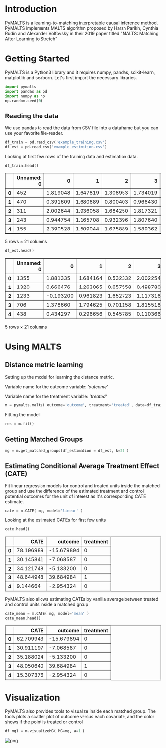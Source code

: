 # Introduction
PyMALTS is a learning-to-matching interpretable causal inference method. PyMALTS implements MALTS algorithm proposed by Harsh Parikh, Cynthia Rudin and Alexander Volfovsky in their 2019 paper titled "MALTS: Matching After Learning to Stretch"

# Getting Started
PyMALTS is a Python3 library and it requires numpy, pandas, scikit-learn, matplotlib and seaborn. Let's first import the necessary libraries. 



```python
import pymalts
import pandas as pd
import numpy as np
np.random.seed(0)
```

## Reading the data
We use pandas to read the data from CSV file into a dataframe but you can use your favorite file-reader.


```python
df_train = pd.read_csv('example_training.csv')
df_est = pd.read_csv('example_estimation.csv')
```

Looking at first few rows of the training data and estimation data.


```python
df_train.head()
```




<div>
<style scoped>
    .dataframe tbody tr th:only-of-type {
        vertical-align: middle;
    }

    .dataframe tbody tr th {
        vertical-align: top;
    }

    .dataframe thead th {
        text-align: right;
    }
</style>
<table border="1" class="dataframe">
  <thead>
    <tr style="text-align: right;">
      <th></th>
      <th>Unnamed: 0</th>
      <th>0</th>
      <th>1</th>
      <th>2</th>
      <th>3</th>
      <th>4</th>
      <th>5</th>
      <th>6</th>
      <th>7</th>
      <th>8</th>
      <th>...</th>
      <th>10</th>
      <th>11</th>
      <th>12</th>
      <th>13</th>
      <th>14</th>
      <th>15</th>
      <th>16</th>
      <th>17</th>
      <th>outcome</th>
      <th>treated</th>
    </tr>
  </thead>
  <tbody>
    <tr>
      <th>0</th>
      <td>452</td>
      <td>1.819048</td>
      <td>1.647819</td>
      <td>1.308953</td>
      <td>1.734019</td>
      <td>0.855118</td>
      <td>1.977119</td>
      <td>1.350102</td>
      <td>1.680756</td>
      <td>1.461630</td>
      <td>...</td>
      <td>1.814832</td>
      <td>2.414663</td>
      <td>1.349697</td>
      <td>1.689332</td>
      <td>1.908062</td>
      <td>0.213754</td>
      <td>1.995093</td>
      <td>0.229470</td>
      <td>65.357913</td>
      <td>1</td>
    </tr>
    <tr>
      <th>1</th>
      <td>470</td>
      <td>0.391609</td>
      <td>1.680689</td>
      <td>0.800403</td>
      <td>0.966430</td>
      <td>0.520767</td>
      <td>0.509781</td>
      <td>1.089567</td>
      <td>1.135084</td>
      <td>1.573440</td>
      <td>...</td>
      <td>2.164498</td>
      <td>0.770808</td>
      <td>2.872847</td>
      <td>1.335996</td>
      <td>1.922559</td>
      <td>1.194346</td>
      <td>1.144125</td>
      <td>0.786834</td>
      <td>-8.773791</td>
      <td>0</td>
    </tr>
    <tr>
      <th>2</th>
      <td>311</td>
      <td>2.002644</td>
      <td>1.936058</td>
      <td>1.684250</td>
      <td>1.817321</td>
      <td>2.370025</td>
      <td>2.194189</td>
      <td>1.506828</td>
      <td>2.023798</td>
      <td>-1.818878</td>
      <td>...</td>
      <td>-1.103308</td>
      <td>-1.182929</td>
      <td>-0.728503</td>
      <td>1.144823</td>
      <td>1.438420</td>
      <td>2.330082</td>
      <td>1.169831</td>
      <td>0.955778</td>
      <td>-15.044913</td>
      <td>0</td>
    </tr>
    <tr>
      <th>3</th>
      <td>243</td>
      <td>0.944754</td>
      <td>1.165708</td>
      <td>0.932396</td>
      <td>1.807640</td>
      <td>0.532053</td>
      <td>0.527254</td>
      <td>0.537563</td>
      <td>0.692490</td>
      <td>-1.447944</td>
      <td>...</td>
      <td>2.079438</td>
      <td>1.496016</td>
      <td>0.418019</td>
      <td>3.421552</td>
      <td>-1.644336</td>
      <td>0.551145</td>
      <td>0.577592</td>
      <td>0.263000</td>
      <td>-5.346794</td>
      <td>0</td>
    </tr>
    <tr>
      <th>4</th>
      <td>155</td>
      <td>2.390528</td>
      <td>1.509044</td>
      <td>1.675889</td>
      <td>1.589362</td>
      <td>1.636131</td>
      <td>1.678246</td>
      <td>1.755178</td>
      <td>1.312119</td>
      <td>-2.048745</td>
      <td>...</td>
      <td>2.007166</td>
      <td>2.626542</td>
      <td>1.414703</td>
      <td>0.826678</td>
      <td>2.482560</td>
      <td>1.616941</td>
      <td>0.059490</td>
      <td>0.780916</td>
      <td>-17.352554</td>
      <td>0</td>
    </tr>
  </tbody>
</table>
<p>5 rows × 21 columns</p>
</div>




```python
df_est.head()
```




<div>
<style scoped>
    .dataframe tbody tr th:only-of-type {
        vertical-align: middle;
    }

    .dataframe tbody tr th {
        vertical-align: top;
    }

    .dataframe thead th {
        text-align: right;
    }
</style>
<table border="1" class="dataframe">
  <thead>
    <tr style="text-align: right;">
      <th></th>
      <th>Unnamed: 0</th>
      <th>0</th>
      <th>1</th>
      <th>2</th>
      <th>3</th>
      <th>4</th>
      <th>5</th>
      <th>6</th>
      <th>7</th>
      <th>8</th>
      <th>...</th>
      <th>10</th>
      <th>11</th>
      <th>12</th>
      <th>13</th>
      <th>14</th>
      <th>15</th>
      <th>16</th>
      <th>17</th>
      <th>outcome</th>
      <th>treated</th>
    </tr>
  </thead>
  <tbody>
    <tr>
      <th>0</th>
      <td>1355</td>
      <td>1.881335</td>
      <td>1.684164</td>
      <td>0.532332</td>
      <td>2.002254</td>
      <td>1.435032</td>
      <td>1.450196</td>
      <td>1.974763</td>
      <td>1.321659</td>
      <td>0.709443</td>
      <td>...</td>
      <td>0.883130</td>
      <td>0.956721</td>
      <td>2.498229</td>
      <td>2.251677</td>
      <td>0.375271</td>
      <td>-0.545129</td>
      <td>3.334220</td>
      <td>0.081259</td>
      <td>-15.679894</td>
      <td>0</td>
    </tr>
    <tr>
      <th>1</th>
      <td>1320</td>
      <td>0.666476</td>
      <td>1.263065</td>
      <td>0.657558</td>
      <td>0.498780</td>
      <td>1.096135</td>
      <td>1.002569</td>
      <td>0.881916</td>
      <td>0.740392</td>
      <td>2.780857</td>
      <td>...</td>
      <td>1.230980</td>
      <td>-1.214324</td>
      <td>-0.040029</td>
      <td>1.554477</td>
      <td>4.235513</td>
      <td>3.596213</td>
      <td>0.959022</td>
      <td>0.513409</td>
      <td>-7.068587</td>
      <td>0</td>
    </tr>
    <tr>
      <th>2</th>
      <td>1233</td>
      <td>-0.193200</td>
      <td>0.961823</td>
      <td>1.652723</td>
      <td>1.117316</td>
      <td>0.590318</td>
      <td>0.566765</td>
      <td>0.775715</td>
      <td>0.938379</td>
      <td>-2.055124</td>
      <td>...</td>
      <td>-0.606074</td>
      <td>3.329552</td>
      <td>-1.822938</td>
      <td>3.240945</td>
      <td>2.106121</td>
      <td>0.857190</td>
      <td>0.577264</td>
      <td>-2.370578</td>
      <td>-5.133200</td>
      <td>0</td>
    </tr>
    <tr>
      <th>3</th>
      <td>706</td>
      <td>1.378660</td>
      <td>1.794625</td>
      <td>0.701158</td>
      <td>1.815518</td>
      <td>1.129920</td>
      <td>1.188477</td>
      <td>0.845063</td>
      <td>1.217270</td>
      <td>5.847379</td>
      <td>...</td>
      <td>-0.045607</td>
      <td>0.736230</td>
      <td>0.941677</td>
      <td>0.835420</td>
      <td>-0.560388</td>
      <td>0.427255</td>
      <td>2.239003</td>
      <td>-0.632832</td>
      <td>39.684984</td>
      <td>1</td>
    </tr>
    <tr>
      <th>4</th>
      <td>438</td>
      <td>0.434297</td>
      <td>0.296656</td>
      <td>0.545785</td>
      <td>0.110366</td>
      <td>0.151758</td>
      <td>-0.257326</td>
      <td>0.601965</td>
      <td>0.499884</td>
      <td>-0.973684</td>
      <td>...</td>
      <td>-0.778477</td>
      <td>0.936956</td>
      <td>0.831105</td>
      <td>2.060040</td>
      <td>3.153799</td>
      <td>0.027665</td>
      <td>0.376857</td>
      <td>-1.221457</td>
      <td>-2.954324</td>
      <td>0</td>
    </tr>
  </tbody>
</table>
<p>5 rows × 21 columns</p>
</div>



# Using MALTS
## Distance metric learning
Setting up the model for learning the distance metric.

Variable name for the outcome variable: $\textit{'outcome'}$ 

Variable name for the treatment variable: $\textit{'treated'}$


```python
m = pymalts.malts( outcome='outcome', treatment='treated', data=df_train, discrete=[], k=10 )
```

Fitting the model


```python
res = m.fit()
```

## Getting Matched Groups


```python
mg = m.get_matched_groups(df_estimation = df_est, k=20 )
```

## Estimating Conditional Average Treatment Effect (CATE)
Fit linear regression models for control and treated units inside the matched group and use the difference of the estimated treatment and control potential outcomes for the unit of interest as it's corresponding CATE estimate.


```python
cate = m.CATE( mg, model='linear' )
```

Looking at the estimated CATEs for first few units


```python
cate.head()
```




<div>
<style scoped>
    .dataframe tbody tr th:only-of-type {
        vertical-align: middle;
    }

    .dataframe tbody tr th {
        vertical-align: top;
    }

    .dataframe thead th {
        text-align: right;
    }
</style>
<table border="1" class="dataframe">
  <thead>
    <tr style="text-align: right;">
      <th></th>
      <th>CATE</th>
      <th>outcome</th>
      <th>treatment</th>
    </tr>
  </thead>
  <tbody>
    <tr>
      <th>0</th>
      <td>78.196989</td>
      <td>-15.679894</td>
      <td>0</td>
    </tr>
    <tr>
      <th>1</th>
      <td>30.145841</td>
      <td>-7.068587</td>
      <td>0</td>
    </tr>
    <tr>
      <th>2</th>
      <td>34.121748</td>
      <td>-5.133200</td>
      <td>0</td>
    </tr>
    <tr>
      <th>3</th>
      <td>48.644948</td>
      <td>39.684984</td>
      <td>1</td>
    </tr>
    <tr>
      <th>4</th>
      <td>9.144664</td>
      <td>-2.954324</td>
      <td>0</td>
    </tr>
  </tbody>
</table>
</div>



PyMALTS also allows estimating CATEs by vanilla average between treated and control units inside a matched group


```python
cate_mean = m.CATE( mg, model='mean' )
cate_mean.head()
```




<div>
<style scoped>
    .dataframe tbody tr th:only-of-type {
        vertical-align: middle;
    }

    .dataframe tbody tr th {
        vertical-align: top;
    }

    .dataframe thead th {
        text-align: right;
    }
</style>
<table border="1" class="dataframe">
  <thead>
    <tr style="text-align: right;">
      <th></th>
      <th>CATE</th>
      <th>outcome</th>
      <th>treatment</th>
    </tr>
  </thead>
  <tbody>
    <tr>
      <th>0</th>
      <td>62.709943</td>
      <td>-15.679894</td>
      <td>0</td>
    </tr>
    <tr>
      <th>1</th>
      <td>30.911197</td>
      <td>-7.068587</td>
      <td>0</td>
    </tr>
    <tr>
      <th>2</th>
      <td>35.188024</td>
      <td>-5.133200</td>
      <td>0</td>
    </tr>
    <tr>
      <th>3</th>
      <td>48.050640</td>
      <td>39.684984</td>
      <td>1</td>
    </tr>
    <tr>
      <th>4</th>
      <td>15.307376</td>
      <td>-2.954324</td>
      <td>0</td>
    </tr>
  </tbody>
</table>
</div>



# Visualization
PyMALTS also provides tools to visualize inside each matched group. The tools plots a scatter plot of outcome versus each covariate, and the color shows if the point is treated or control.


```python
df_mg1 = m.visualizeMG( MG=mg, a=1 )
```


![png](output_22_0.png)



```python

```

